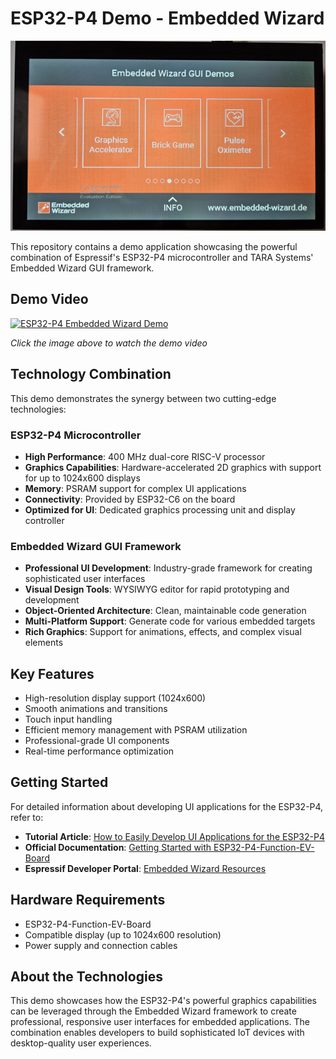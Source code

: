 # ESP32-P4 Demo - Embedded Wizard

![ESP32-P4 Embedded Wizard Demo](docs/images/esp32-p4-embedded-wizard.webp)

This repository contains a demo application showcasing the powerful combination of Espressif's ESP32-P4 microcontroller and TARA Systems' Embedded Wizard GUI framework.

## Demo Video

[![ESP32-P4 Embedded Wizard Demo](https://img.youtube.com/vi/khUccOCFmEA/0.jpg)](https://youtu.be/khUccOCFmEA?si=GqRr5XvtecSEt7WY)

*Click the image above to watch the demo video*

## Technology Combination

This demo demonstrates the synergy between two cutting-edge technologies:

### ESP32-P4 Microcontroller
- **High Performance**: 400 MHz dual-core RISC-V processor
- **Graphics Capabilities**: Hardware-accelerated 2D graphics with support for up to 1024x600 displays
- **Memory**: PSRAM support for complex UI applications
- **Connectivity**: Provided by ESP32-C6 on the board
- **Optimized for UI**: Dedicated graphics processing unit and display controller

### Embedded Wizard GUI Framework
- **Professional UI Development**: Industry-grade framework for creating sophisticated user interfaces
- **Visual Design Tools**: WYSIWYG editor for rapid prototyping and development
- **Object-Oriented Architecture**: Clean, maintainable code generation
- **Multi-Platform Support**: Generate code for various embedded targets
- **Rich Graphics**: Support for animations, effects, and complex visual elements

## Key Features

- High-resolution display support (1024x600)
- Smooth animations and transitions
- Touch input handling
- Efficient memory management with PSRAM utilization
- Professional-grade UI components
- Real-time performance optimization

## Getting Started

For detailed information about developing UI applications for the ESP32-P4, refer to:

- **Tutorial Article**: [How to Easily Develop UI Applications for the ESP32-P4](https://developer.espressif.com/blog/2025/04/how-to-easily-develop-ui-applications-for-the-esp32-p4/)
- **Official Documentation**: [Getting Started with ESP32-P4-Function-EV-Board](https://doc.embedded-wizard.de/getting-started-esp32?v=14.00)
- **Espressif Developer Portal**: [Embedded Wizard Resources](https://developer.espressif.com/tags/embedded-wizard/)

## Hardware Requirements

- ESP32-P4-Function-EV-Board
- Compatible display (up to 1024x600 resolution)
- Power supply and connection cables

## About the Technologies

This demo showcases how the ESP32-P4's powerful graphics capabilities can be leveraged through the Embedded Wizard framework to create professional, responsive user interfaces for embedded applications. The combination enables developers to build sophisticated IoT devices with desktop-quality user experiences.

